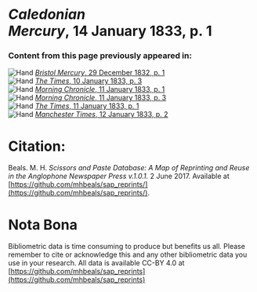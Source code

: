 # *Caledonian Mercury*, 14 January 1833, p. 1  
  
### Content from this page previously appeared in:  
![Hand](http://scissorsandpaste.net/wp-content/uploads/2017/06/smallhandpointer.png) [*Bristol Mercury*, 29 December 1832, p. 1](https://mhbeals.github.io/sap_html/Bristol-Mercury/Bristol-Mercury-29-December-1832-p-1)  
![Hand](http://scissorsandpaste.net/wp-content/uploads/2017/06/smallhandpointer.png) [*The Times*, 10 January 1833, p. 3](https://mhbeals.github.io/sap_html/The-Times/The-Times-10-January-1833-p-3)  
![Hand](http://scissorsandpaste.net/wp-content/uploads/2017/06/smallhandpointer.png) [*Morning Chronicle*, 11 January 1833, p. 1](https://mhbeals.github.io/sap_html/Morning-Chronicle/Morning-Chronicle-11-January-1833-p-1)  
![Hand](http://scissorsandpaste.net/wp-content/uploads/2017/06/smallhandpointer.png) [*Morning Chronicle*, 11 January 1833, p. 3](https://mhbeals.github.io/sap_html/Morning-Chronicle/Morning-Chronicle-11-January-1833-p-3)  
![Hand](http://scissorsandpaste.net/wp-content/uploads/2017/06/smallhandpointer.png) [*The Times*, 11 January 1833, p. 1](https://mhbeals.github.io/sap_html/The-Times/The-Times-11-January-1833-p-1)  
![Hand](http://scissorsandpaste.net/wp-content/uploads/2017/06/smallhandpointer.png) [*Manchester Times*, 12 January 1833, p. 2](https://mhbeals.github.io/sap_html/Manchester-Times/Manchester-Times-12-January-1833-p-2)  


# Citation: 

Beals. M. H. *Scissors and Paste Database: A Map of Reprinting and Reuse in the Anglophone Newspaper Press v.1.0.1.* 2 June 2017. Available at [https://github.com/mhbeals/sap_reprints/](https://github.com/mhbeals/sap_reprints/). 

# Nota Bona

Bibliometric data is time consuming to produce but benefits us all. Please remember to cite or acknowledge this and any other bibliometric data you use in your research. All data is available CC-BY 4.0 at [https://github.com/mhbeals/sap_reprints](https://github.com/mhbeals/sap_reprints)